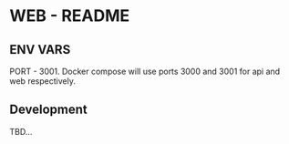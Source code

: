 # WEB - README

## ENV VARS
PORT - 3001. Docker compose will use ports 3000 and 3001 for api and web respectively.

## Development
TBD...
